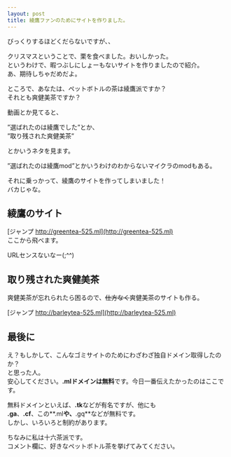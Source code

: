 ```yaml
---
layout: post
title: 綾鷹ファンのためにサイトを作りました。
---
```


びっくりするほどくだらないですが、、

クリスマスということで、栗を食べました。おいしかった。  
というわけで、暇つぶしにしょーもないサイトを作りましたので紹介。  
あ、期待しちゃだめだよ。
 
ところで、あなたは、ペットボトルの茶は綾鷹派ですか？  
それとも爽健美茶ですか？
 
動画とか見てると、
 
”選ばれたのは綾鷹でした”とか、  
”取り残された爽健美茶”
 
とかいうネタを見ます。
 
”選ばれたのは綾鷹mod”とかいうわけのわからないマイクラのmodもある。
 
それに乗っかって、綾鷹のサイトを作ってしまいました！  
バカじゃな。
 
## 綾鷹のサイト
 
[ジャンプ http://greentea-525.ml](http://greentea-525.ml)  
ここから飛べます。
 
URLセンスないなー(;^^)
 
## 取り残された爽健美茶
 
爽健美茶が忘れられたら困るので、~~仕方なく~~爽健美茶のサイトも作る。
 
[ジャンプ http://barleytea-525.ml](http://barleytea-525.ml)
 
## 最後に
 
え？もしかして、こんなゴミサイトのためにわざわざ独自ドメイン取得したのか？  
と思った人。  
安心してください。**.mlドメインは無料**です。今日一番伝えたかったのはここです。
 
無料ドメインといえば、**.tk**などが有名ですが、他にも  
**.ga**、**.cf**、この**.ml**や、**.gq**などが無料です。  
しかし、いろいろと制約があります。
 
ちなみに私は十六茶派です。  
コメント欄に、好きなペットボトル茶を挙げてみてください。
